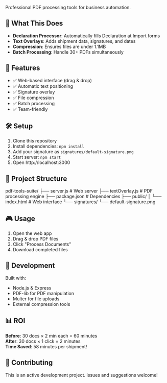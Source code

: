 Professional PDF processing tools for business automation.

## 🎯 What This Does

- **Declaration Processor**: Automatically fills Declaration at Import forms
- **Text Overlays**: Adds shipment data, signatures, and dates
- **Compression**: Ensures files are under 1.1MB
- **Batch Processing**: Handle 30+ PDFs simultaneously

## 🚀 Features

- ✅ Web-based interface (drag & drop)
- ✅ Automatic text positioning
- ✅ Signature overlay
- ✅ File compression
- ✅ Batch processing
- ✅ Team-friendly

## 🛠️ Setup

1. Clone this repository
2. Install dependencies: `npm install`
3. Add your signature as `signatures/default-signature.png`
4. Start server: `npm start`
5. Open http://localhost:3000

## 📁 Project Structure
pdf-tools-suite/
├── server.js              # Web server
├── textOverlay.js          # PDF processing engine
├── package.json           # Dependencies
├── public/
│   └── index.html         # Web interface
└── signatures/
└── default-signature.png

## 🎮 Usage

1. Open the web app
2. Drag & drop PDF files
3. Click "Process Documents"
4. Download completed files

## 🔧 Development

Built with:
- Node.js & Express
- PDF-lib for PDF manipulation
- Multer for file uploads
- External compression tools

## 📊 ROI

**Before**: 30 docs × 2 min each = 60 minutes  
**After**: 30 docs × 1 click = 2 minutes  
**Time Saved**: 58 minutes per shipment!

## 🤝 Contributing

This is an active development project. Issues and suggestions welcome!
